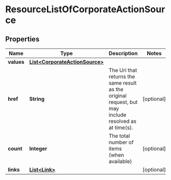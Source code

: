 
# ResourceListOfCorporateActionSource

## Properties
Name | Type | Description | Notes
------------ | ------------- | ------------- | -------------
**values** | [**List&lt;CorporateActionSource&gt;**](CorporateActionSource.md) |  | 
**href** | **String** | The Uri that returns the same result as the original request,  but may include resolved as at time(s). |  [optional]
**count** | **Integer** | The total number of items (when available) |  [optional]
**links** | [**List&lt;Link&gt;**](Link.md) |  |  [optional]



